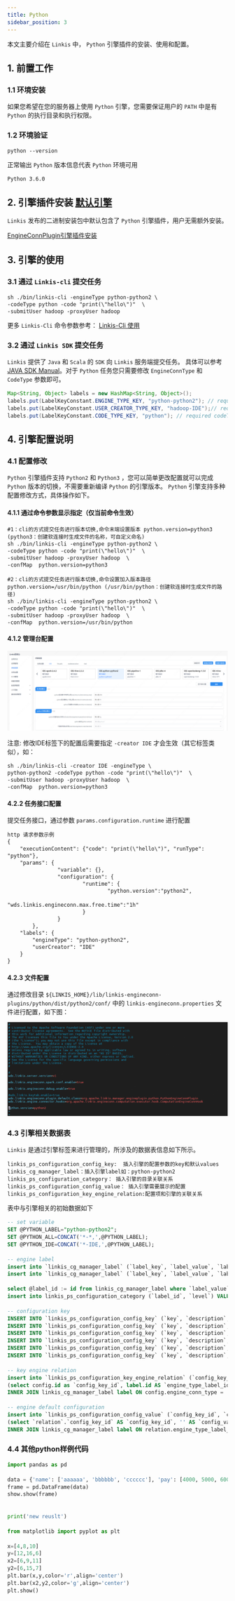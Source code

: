 ```yaml
---
title: Python
sidebar_position: 3
---
```


本文主要介绍在 `Linkis` 中， `Python` 引擎插件的安装、使用和配置。

## 1. 前置工作
### 1.1 环境安装

如果您希望在您的服务器上使用 `Python` 引擎，您需要保证用户的 `PATH` 中是有 `Python` 的执行目录和执行权限。

### 1.2 环境验证
```
python --version
```
正常输出 `Python` 版本信息代表 `Python` 环境可用
```
Python 3.6.0
```

## 2. 引擎插件安装 [默认引擎](./overview.md)

`Linkis` 发布的二进制安装包中默认包含了 `Python` 引擎插件，用户无需额外安装。

[EngineConnPlugin引擎插件安装](../deployment/install-engineconn.md)

## 3. 引擎的使用

### 3.1 通过 `Linkis-cli` 提交任务

```shell
sh ./bin/linkis-cli -engineType python-python2 \
-codeType python -code "print(\"hello\")"  \
-submitUser hadoop -proxyUser hadoop
```
更多 `Linkis-Cli` 命令参数参考： [Linkis-Cli 使用](../user-guide/linkiscli-manual.md)

### 3.2 通过 `Linkis SDK` 提交任务

`Linkis` 提供了 `Java` 和 `Scala` 的 `SDK` 向 `Linkis` 服务端提交任务。 具体可以参考 [JAVA SDK Manual](../user-guide/sdk-manual.md)。对于 `Python` 任务您只需要修改 `EngineConnType` 和 `CodeType` 参数即可。

```java
Map<String, Object> labels = new HashMap<String, Object>();
labels.put(LabelKeyConstant.ENGINE_TYPE_KEY, "python-python2"); // required engineType Label
labels.put(LabelKeyConstant.USER_CREATOR_TYPE_KEY, "hadoop-IDE");// required execute user and creator
labels.put(LabelKeyConstant.CODE_TYPE_KEY, "python"); // required codeType 
```

## 4. 引擎配置说明

### 4.1 配置修改
`Python` 引擎插件支持 `Python2` 和 `Python3` ，您可以简单更改配置就可以完成 `Python` 版本的切换，不需要重新编译 `Python` 的引擎版本。 `Python` 引擎支持多种配置修改方式，具体操作如下。

#### 4.1.1 通过命令参数显示指定（仅当前命令生效）

```shell
#1：cli的方式提交任务进行版本切换,命令末端设置版本 python.version=python3 (python3：创建软连接时生成文件的名称，可自定义命名)
sh ./bin/linkis-cli -engineType python-python2 \
-codeType python -code "print(\"hello\")"  \
-submitUser hadoop -proxyUser hadoop  \
-confMap  python.version=python3

#2：cli的方式提交任务进行版本切换,命令设置加入版本路径 python.version=/usr/bin/python (/usr/bin/python：创建软连接时生成文件的路径)
sh ./bin/linkis-cli -engineType python-python2 \
-codeType python -code "print(\"hello\")"  \
-submitUser hadoop -proxyUser hadoop  \
-confMap  python.version=/usr/bin/python

```

#### 4.1.2 管理台配置

![](./images/python-config.png)

注意: 修改IDE标签下的配置后需要指定 `-creator IDE` 才会生效（其它标签类似），如：

```shell
sh ./bin/linkis-cli -creator IDE -engineType \
python-python2 -codeType python -code "print(\"hello\")"  \
-submitUser hadoop -proxyUser hadoop  \
-confMap  python.version=python3
```

#### 4.2.2 任务接口配置
提交任务接口，通过参数 `params.configuration.runtime` 进行配置

```shell
http 请求参数示例 
{
    "executionContent": {"code": "print(\"hello\")", "runType":  "python"},
    "params": {
                "variable": {},
                "configuration": {
                        "runtime": {
                                "python.version":"python2",
                                "wds.linkis.engineconn.max.free.time":"1h"
                        }
                }
        },
    "labels": {
        "engineType": "python-python2",
        "userCreator": "IDE"
    }
}
```

#### 4.2.3 文件配置
通过修改目录 `${LINKIS_HOME}/lib/linkis-engineconn-plugins/python/dist/python2/conf/` 中的 `linkis-engineconn.properties` 文件进行配置，如下图：

![](./images/python-conf.png)

### 4.3 引擎相关数据表

`Linkis` 是通过引擎标签来进行管理的，所涉及的数据表信息如下所示。

```
linkis_ps_configuration_config_key:  插入引擎的配置参数的key和默认values
linkis_cg_manager_label：插入引擎label如：python-python2
linkis_ps_configuration_category： 插入引擎的目录关联关系
linkis_ps_configuration_config_value： 插入引擎需要展示的配置
linkis_ps_configuration_key_engine_relation:配置项和引擎的关联关系
```

表中与引擎相关的初始数据如下

```sql
-- set variable
SET @PYTHON_LABEL="python-python2";
SET @PYTHON_ALL=CONCAT('*-*,',@PYTHON_LABEL);
SET @PYTHON_IDE=CONCAT('*-IDE,',@PYTHON_LABEL);

-- engine label
insert into `linkis_cg_manager_label` (`label_key`, `label_value`, `label_feature`, `label_value_size`, `update_time`, `create_time`) VALUES ('combined_userCreator_engineType', @PYTHON_ALL, 'OPTIONAL', 2, now(), now());
insert into `linkis_cg_manager_label` (`label_key`, `label_value`, `label_feature`, `label_value_size`, `update_time`, `create_time`) VALUES ('combined_userCreator_engineType', @PYTHON_IDE, 'OPTIONAL', 2, now(), now());

select @label_id := id from linkis_cg_manager_label where `label_value` = @PYTHON_IDE;
insert into linkis_ps_configuration_category (`label_id`, `level`) VALUES (@label_id, 2);

-- configuration key
INSERT INTO `linkis_ps_configuration_config_key` (`key`, `description`, `name`, `default_value`, `validate_type`, `validate_range`, `is_hidden`, `is_advanced`, `level`, `treeName`, `engine_conn_type`) VALUES ('wds.linkis.rm.client.memory.max', '取值范围：1-100，单位：G', 'python驱动器内存使用上限', '20G', 'Regex', '^([1-9]\\d{0,1}|100)(G|g)$', '0', '0', '1', '队列资源', 'python');
INSERT INTO `linkis_ps_configuration_config_key` (`key`, `description`, `name`, `default_value`, `validate_type`, `validate_range`, `is_hidden`, `is_advanced`, `level`, `treeName`, `engine_conn_type`) VALUES ('wds.linkis.rm.client.core.max', '取值范围：1-128，单位：个', 'python驱动器核心个数上限', '10', 'Regex', '^(?:[1-9]\\d?|[1234]\\d{2}|128)$', '0', '0', '1', '队列资源', 'python');
INSERT INTO `linkis_ps_configuration_config_key` (`key`, `description`, `name`, `default_value`, `validate_type`, `validate_range`, `is_hidden`, `is_advanced`, `level`, `treeName`, `engine_conn_type`) VALUES ('wds.linkis.rm.instance', '范围：1-20，单位：个', 'python引擎最大并发数', '10', 'NumInterval', '[1,20]', '0', '0', '1', '队列资源', 'python');
INSERT INTO `linkis_ps_configuration_config_key` (`key`, `description`, `name`, `default_value`, `validate_type`, `validate_range`, `is_hidden`, `is_advanced`, `level`, `treeName`, `engine_conn_type`) VALUES ('wds.linkis.engineconn.java.driver.memory', '取值范围：1-2，单位：G', 'python引擎初始化内存大小', '1g', 'Regex', '^([1-2])(G|g)$', '0', '0', '1', 'python引擎设置', 'python');
INSERT INTO `linkis_ps_configuration_config_key` (`key`, `description`, `name`, `default_value`, `validate_type`, `validate_range`, `is_hidden`, `is_advanced`, `level`, `treeName`, `engine_conn_type`) VALUES ('python.version', '取值范围：python2,python3', 'python版本','python2', 'OFT', '[\"python3\",\"python2\"]', '0', '0', '1', 'python引擎设置', 'python');
INSERT INTO `linkis_ps_configuration_config_key` (`key`, `description`, `name`, `default_value`, `validate_type`, `validate_range`, `is_hidden`, `is_advanced`, `level`, `treeName`, `engine_conn_type`) VALUES ('wds.linkis.engineconn.max.free.time', '取值范围：3m,15m,30m,1h,2h', '引擎空闲退出时间','1h', 'OFT', '[\"1h\",\"2h\",\"30m\",\"15m\",\"3m\"]', '0', '0', '1', 'python引擎设置', 'python');

-- key engine relation
insert into `linkis_ps_configuration_key_engine_relation` (`config_key_id`, `engine_type_label_id`)
(select config.id as `config_key_id`, label.id AS `engine_type_label_id` FROM linkis_ps_configuration_config_key config
INNER JOIN linkis_cg_manager_label label ON config.engine_conn_type = 'python' and label_value = @PYTHON_ALL);

-- engine default configuration
insert into `linkis_ps_configuration_config_value` (`config_key_id`, `config_value`, `config_label_id`)
(select `relation`.`config_key_id` AS `config_key_id`, '' AS `config_value`, `relation`.`engine_type_label_id` AS `config_label_id` FROM linkis_ps_configuration_key_engine_relation relation
INNER JOIN linkis_cg_manager_label label ON relation.engine_type_label_id = label.id AND label.label_value = @PYTHON_ALL);
```


### 4.4 其他python样例代码

```python
import pandas as pd
 
data = {'name': ['aaaaaa', 'bbbbbb', 'cccccc'], 'pay': [4000, 5000, 6000]}
frame = pd.DataFrame(data)
show.show(frame)


print('new reuslt')

from matplotlib import pyplot as plt

x=[4,8,10]
y=[12,16,6]
x2=[6,9,11]
y2=[6,15,7]
plt.bar(x,y,color='r',align='center')
plt.bar(x2,y2,color='g',align='center')
plt.show()

```